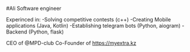 #Ali
Software engineer

Experinced in: 
-Solving competitive contests (c++)
-Creating Mobile applications (Java, Kotlin)
-Establishing telegram bots (Python, aiogram)
-Backend (Python, flask)

CEO of @MPD-club 
Co-Founder of https://myextra.kz
